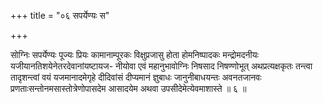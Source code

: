 +++
title = "०६ सपर्येण्यः स"

+++

सोग्निः सपर्येण्यः पूज्यः प्रियः कामानाम्पूरकः विक्षुप्रजासु होता होमनिष्पादकः मन्द्रोमदनीयः यजीयानतिशयेनेतरदेवानांयष्टायज- नीयोवा एवं महानुभावोग्निः निषसाद निषण्णोभूत् अथप्रत्यक्षकृतः तन्त्वा तादृशन्त्वां वयं यजमानादमेगृहे दीदिवांसं दीप्यमानं ज्ञुबाधः जानुनीबाधयन्तः अवनतजानवः प्रणताःसन्तोनमसास्तोत्रेणोपासदेम आसादयेम अथवा उपसीदेमेत्येवमाशास्ते ॥ ६ ॥